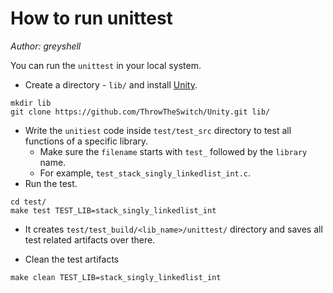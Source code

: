 # How to run unittest

_Author: greyshell_

You can run the `unittest` in your local system.

- Create a directory - `lib/` and install [Unity](http://www.throwtheswitch.org/unity).
```
mkdir lib
git clone https://github.com/ThrowTheSwitch/Unity.git lib/
```
- Write the `unitiest` code inside `test/test_src` directory to test all functions of a specific
 library.
    - Make sure the `filename` starts with `test_` followed by the `library` name.
    - For example, `test_stack_singly_linkedlist_int.c`.
- Run the test.
```
cd test/
make test TEST_LIB=stack_singly_linkedlist_int
```
- It creates `test/test_build/<lib_name>/unittest/` directory and saves all test related
 artifacts over there.

- Clean the test artifacts
```
make clean TEST_LIB=stack_singly_linkedlist_int
```